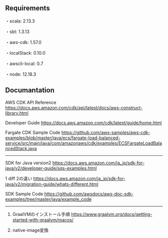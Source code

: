 ## Requirements
・scala: 2.13.3

・sbt: 1.3.13

・aws-cdk: 1.57.0

・localStack: 0.10.0

・awscli-local: 0.7

・node: 12.18.3

## Documantation
AWS CDK API Reference
https://docs.aws.amazon.com/cdk/api/latest/docs/aws-construct-library.html

Developer Guide
https://docs.aws.amazon.com/cdk/latest/guide/home.html

Fargate CDK Sample Code
https://github.com/aws-samples/aws-cdk-examples/blob/master/java/ecs/fargate-load-balanced-service/src/main/java/com/amazonaws/cdk/examples/ECSFargateLoadBalancedStack.java

-------------------------

SDK for Java version2
https://docs.aws.amazon.com/ja_jp/sdk-for-java/v2/developer-guide/sqs-examples.html

1 diff 2の違い
https://docs.aws.amazon.com/ja_jp/sdk-for-java/v2/migration-guide/whats-different.html

SDK Sample Code
https://github.com/awsdocs/aws-doc-sdk-examples/tree/master/java/example_code

------------------------
1. GraaIVMのインストール手順
https://www.graalvm.org/docs/getting-started-with-graalvm/macos/

2. native-image変換



